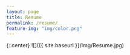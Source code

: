 ```yaml
---
layout: page
title: Resume
permalink: /resume/
feature-img: "img/color.png"
---
```


{:.center}
![]({{ site.baseurl }}/img/Resume.jpg)